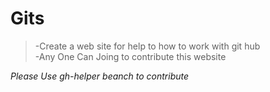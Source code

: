 # Gits
>-Create a web site for help to how to work with git hub <br>
>-Any One Can Joing to contribute this website

<i>*Please Use gh-helper beanch to contribute*</i>

